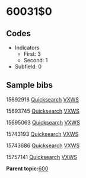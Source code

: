 # 60031$0

## Codes

-   Indicators
    -   First: 3
    -   Second: 1
-   Subfield: 0

## Sample bibs

15692918 [Quicksearch](https://search.library.yale.edu/catalog/15692918) [VXWS](http://prodorbis.library.yale.edu:7014/vxws/GetHoldingsService?bibId=15692918)

15693745 [Quicksearch](https://search.library.yale.edu/catalog/15693745) [VXWS](http://prodorbis.library.yale.edu:7014/vxws/GetHoldingsService?bibId=15693745)

15695063 [Quicksearch](https://search.library.yale.edu/catalog/15695063) [VXWS](http://prodorbis.library.yale.edu:7014/vxws/GetHoldingsService?bibId=15695063)

15743193 [Quicksearch](https://search.library.yale.edu/catalog/15743193) [VXWS](http://prodorbis.library.yale.edu:7014/vxws/GetHoldingsService?bibId=15743193)

15743686 [Quicksearch](https://search.library.yale.edu/catalog/15743686) [VXWS](http://prodorbis.library.yale.edu:7014/vxws/GetHoldingsService?bibId=15743686)

15757141 [Quicksearch](https://search.library.yale.edu/catalog/15757141) [VXWS](http://prodorbis.library.yale.edu:7014/vxws/GetHoldingsService?bibId=15757141)

**Parent topic:**[600](../../tags/600/600.md)

